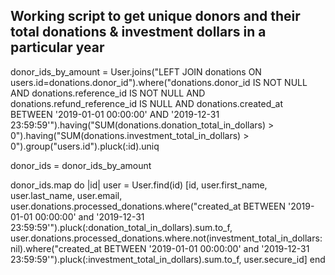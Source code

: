 ## Working script to get unique donors and their total donations & investment dollars in a particular year 

donor_ids_by_amount = User.joins("LEFT JOIN donations ON users.id=donations.donor_id").where("donations.donor_id IS NOT NULL AND donations.reference_id IS NOT NULL AND donations.refund_reference_id IS NULL AND donations.created_at BETWEEN '2019-01-01 00:00:00' AND '2019-12-31 23:59:59'").having("SUM(donations.donation_total_in_dollars) > 0").having("SUM(donations.investment_total_in_dollars) > 0").group("users.id").pluck(:id).uniq

donor_ids = donor_ids_by_amount

donor_ids.map do |id|
user = User.find(id)
[id, user.first_name, user.last_name, user.email, user.donations.processed_donations.where("created_at BETWEEN '2019-01-01 00:00:00' and '2019-12-31 23:59:59'").pluck(:donation_total_in_dollars).sum.to_f, user.donations.processed_donations.where.not(investment_total_in_dollars: nil).where("created_at BETWEEN '2019-01-01 00:00:00' and '2019-12-31 23:59:59'").pluck(:investment_total_in_dollars).sum.to_f, user.secure_id] 
end 